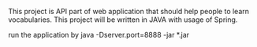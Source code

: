 This project is API part of web application that should help people to learn vocabularies. This project will be written in JAVA with usage of Spring.

run the application by 
java -Dserver.port=8888 -jar *.jar